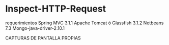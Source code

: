 Inspect-HTTP-Request
====================

requerimientos
Spring MVC 3.1.1
Apache Tomcat ó Glassfish 3.1.2
Netbeans 7.3
Mongo-java-driver-2.10.1

CAPTURAS DE PANTALLA PROPIAS


